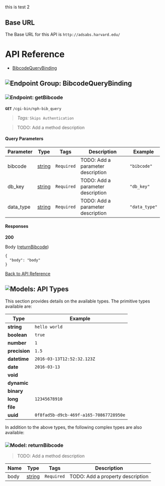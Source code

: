 # 

this is test 2



## Base URL

The Base URL for this API is `http://adsabs.harvard.edu/`









# <a name="api_reference"></a>API Reference

* [BibcodeQueryBinding](#bibcode_query_binding)

## <a name="bibcode_query_binding"></a>![Endpoint Group: ](https://apidocs.io/img/class.png "BibcodeQueryBinding") BibcodeQueryBinding


### <a name="get_bibcode"></a>![Endpoint: ](https://apidocs.io/img/method.png "getBibcode") getBibcode


**`GET`** `/cgi-bin/nph-bib_query`

> *Tags:*  ``` Skips Authentication ``` 

> TODO: Add a method description




#### Query Parameters
| Parameter | Type | Tags | Description | Example |
|-----------|------| ---- |-------------| -------------------------------- |
| bibcode | [string](#api_types) |  ``` Required ```  | TODO: Add a parameter description | `"bibcode"` | 
| db_key | [string](#api_types) |  ``` Required ```  | TODO: Add a parameter description | `"db_key"` | 
| data_type | [string](#api_types) |  ``` Required ```  | TODO: Add a parameter description | `"data_type"` | 

#### Responses
**200** 


Body ([returnBibcode](#return_bibcode)) 
```
{
  "body": "body"
}
```


[Back to API Reference](#api_reference)

## <a name="api_types"></a>![Models: ](https://apidocs.io/img/class.png "API Types") API Types

This section provides details on the available types. The primitive types available are:

| Type | Example |
| ---- | -------- |
| **string** | `hello world` |
| **boolean** |	`true` |
| **number** | `1` |
| **precision** | `1.5` |
| **datetime** | `2016-03-13T12:52:32.123Z` |
| **date** | `2016-03-13` |
|**void** | |
| **dynamic** | |
| **binary** | |
| **long** | `12345678910` |
| **file** | |
| **uuid** | `0f8fad5b-d9cb-469f-a165-70867728950e` |


In addition to the above types, the following complex types are also available:
### <a name="return_bibcode"></a>![Model: ](https://apidocs.io/img/method.png "returnBibcode") returnBibcode



> TODO: Add a method description




| Name | Type | Tags | Description |
|-----------|------| ---- |-------------| 
| body | [string](#api_types) |  ``` Required ```  | TODO: Add a property description |

